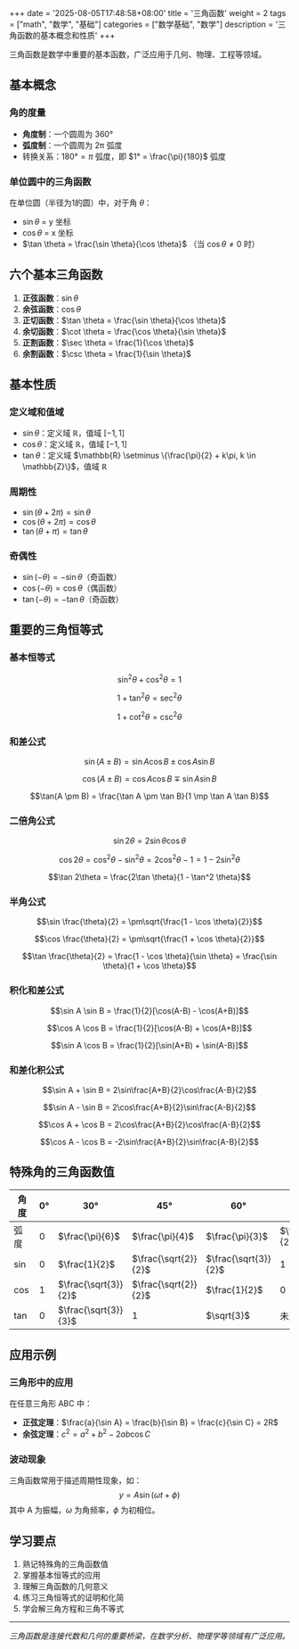+++
date = '2025-08-05T17:48:58+08:00'
title = '三角函数'
weight = 2
tags = ["math", "数学", "基础"]
categories = ["数学基础", "数学"]
description = '三角函数的基本概念和性质'
+++

三角函数是数学中重要的基本函数，广泛应用于几何、物理、工程等领域。

## 基本概念

### 角的度量

- **角度制**：一个圆周为 360°
- **弧度制**：一个圆周为 2π 弧度
- 转换关系：$180° = \pi$ 弧度，即 $1° = \frac{\pi}{180}$ 弧度

### 单位圆中的三角函数

在单位圆（半径为1的圆）中，对于角 $\theta$：

- $\sin \theta$ = y 坐标
- $\cos \theta$ = x 坐标  
- $\tan \theta = \frac{\sin \theta}{\cos \theta}$ （当 $\cos \theta \neq 0$ 时）

## 六个基本三角函数

1. **正弦函数**：$\sin \theta$
2. **余弦函数**：$\cos \theta$
3. **正切函数**：$\tan \theta = \frac{\sin \theta}{\cos \theta}$
4. **余切函数**：$\cot \theta = \frac{\cos \theta}{\sin \theta}$
5. **正割函数**：$\sec \theta = \frac{1}{\cos \theta}$
6. **余割函数**：$\csc \theta = \frac{1}{\sin \theta}$

## 基本性质

### 定义域和值域

- $\sin \theta$：定义域 $\mathbb{R}$，值域 $[-1, 1]$
- $\cos \theta$：定义域 $\mathbb{R}$，值域 $[-1, 1]$
- $\tan \theta$：定义域 $\mathbb{R} \setminus \{\frac{\pi}{2} + k\pi, k \in \mathbb{Z}\}$，值域 $\mathbb{R}$

### 周期性

- $\sin(\theta + 2\pi) = \sin \theta$
- $\cos(\theta + 2\pi) = \cos \theta$
- $\tan(\theta + \pi) = \tan \theta$

### 奇偶性

- $\sin(-\theta) = -\sin \theta$（奇函数）
- $\cos(-\theta) = \cos \theta$（偶函数）
- $\tan(-\theta) = -\tan \theta$（奇函数）

## 重要的三角恒等式

### 基本恒等式

$$\sin^2 \theta + \cos^2 \theta = 1$$

$$1 + \tan^2 \theta = \sec^2 \theta$$

$$1 + \cot^2 \theta = \csc^2 \theta$$

### 和差公式

$$\sin(A \pm B) = \sin A \cos B \pm \cos A \sin B$$

$$\cos(A \pm B) = \cos A \cos B \mp \sin A \sin B$$

$$\tan(A \pm B) = \frac{\tan A \pm \tan B}{1 \mp \tan A \tan B}$$

### 二倍角公式

$$\sin 2\theta = 2\sin \theta \cos \theta$$

$$\cos 2\theta = \cos^2 \theta - \sin^2 \theta = 2\cos^2 \theta - 1 = 1 - 2\sin^2 \theta$$

$$\tan 2\theta = \frac{2\tan \theta}{1 - \tan^2 \theta}$$

### 半角公式

$$\sin \frac{\theta}{2} = \pm\sqrt{\frac{1 - \cos \theta}{2}}$$

$$\cos \frac{\theta}{2} = \pm\sqrt{\frac{1 + \cos \theta}{2}}$$

$$\tan \frac{\theta}{2} = \frac{1 - \cos \theta}{\sin \theta} = \frac{\sin \theta}{1 + \cos \theta}$$

### 积化和差公式

$$\sin A \sin B = \frac{1}{2}[\cos(A-B) - \cos(A+B)]$$

$$\cos A \cos B = \frac{1}{2}[\cos(A-B) + \cos(A+B)]$$

$$\sin A \cos B = \frac{1}{2}[\sin(A+B) + \sin(A-B)]$$

### 和差化积公式

$$\sin A + \sin B = 2\sin\frac{A+B}{2}\cos\frac{A-B}{2}$$

$$\sin A - \sin B = 2\cos\frac{A+B}{2}\sin\frac{A-B}{2}$$

$$\cos A + \cos B = 2\cos\frac{A+B}{2}\cos\frac{A-B}{2}$$

$$\cos A - \cos B = -2\sin\frac{A+B}{2}\sin\frac{A-B}{2}$$

## 特殊角的三角函数值

| 角度 | 0° | 30° | 45° | 60° | 90° |
|------|----|----|----|----|-----|
| 弧度 | 0 | $\frac{\pi}{6}$ | $\frac{\pi}{4}$ | $\frac{\pi}{3}$ | $\frac{\pi}{2}$ |
| $\sin$ | 0 | $\frac{1}{2}$ | $\frac{\sqrt{2}}{2}$ | $\frac{\sqrt{3}}{2}$ | 1 |
| $\cos$ | 1 | $\frac{\sqrt{3}}{2}$ | $\frac{\sqrt{2}}{2}$ | $\frac{1}{2}$ | 0 |
| $\tan$ | 0 | $\frac{\sqrt{3}}{3}$ | 1 | $\sqrt{3}$ | 未定义 |

## 应用示例

### 三角形中的应用

在任意三角形 ABC 中：

- **正弦定理**：$\frac{a}{\sin A} = \frac{b}{\sin B} = \frac{c}{\sin C} = 2R$
- **余弦定理**：$c^2 = a^2 + b^2 - 2ab\cos C$

### 波动现象

三角函数常用于描述周期性现象，如：
$$y = A\sin(\omega t + \phi)$$
其中 A 为振幅，$\omega$ 为角频率，$\phi$ 为初相位。

## 学习要点

1. 熟记特殊角的三角函数值
2. 掌握基本恒等式的应用
3. 理解三角函数的几何意义
4. 练习三角恒等式的证明和化简
5. 学会解三角方程和三角不等式

---

*三角函数是连接代数和几何的重要桥梁，在数学分析、物理学等领域有广泛应用。*
